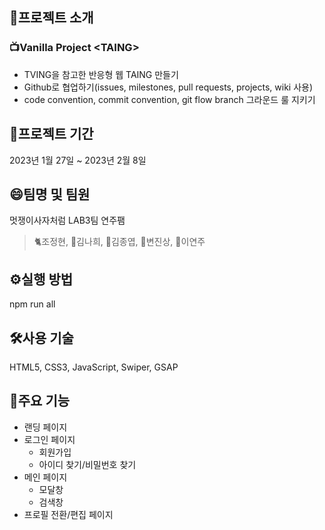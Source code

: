 ## 📢프로젝트 소개
### 📺Vanilla Project \<TAING\>
- TVING을 참고한 반응형 웹 TAING 만들기 
- Github로 협업하기(issues, milestones, pull requests, projects, wiki 사용) 
- code convention, commit convention, git flow branch 그라운드 룰 지키기
## 📆프로젝트 기간
2023년 1월 27일 ~ 2023년 2월 8일
## 😄팀명 및 팀원
멋쟁이사자처럼 LAB3팀 연주팸
> 🐈조정현, 🐇김나희, 🐂김종엽, 🦦변진상, 🐼이연주
## ⚙️실행 방법 
npm run all 
## 🛠️사용 기술
HTML5, CSS3, JavaScript, Swiper, GSAP
## 📌주요 기능
- 랜딩 페이지 
- 로그인 페이지
  - 회원가입
  - 아이디 찾기/비밀번호 찾기
- 메인 페이지
  - 모달창
  - 검색창  
- 프로필 전환/편집 페이지
